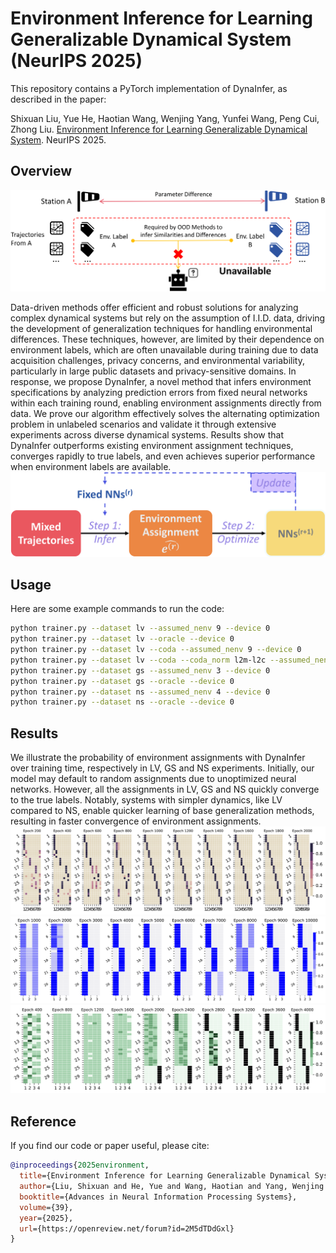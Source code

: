 # Environment Inference for Learning Generalizable Dynamical System (NeurIPS 2025) 

This repository contains a PyTorch implementation of DynaInfer, as described in the paper:

Shixuan Liu, Yue He, Haotian Wang, Wenjing Yang, Yunfei Wang, Peng Cui, Zhong Liu. [Environment Inference for Learning Generalizable Dynamical System]([https://ieeexplore.ieee.org/abstract/document/10613499/](https://openreview.net/forum?id=2M5dTDdGxl)). NeurIPS 2025. 


## Overview
![Overview](https://github.com/shixuanliu-andy/DynaInfer/blob/main/figure/fig_intro.png)

Data-driven methods offer efficient and robust solutions for analyzing complex dynamical systems but rely on the assumption of I.I.D. data, driving the development of generalization techniques for handling environmental differences. These techniques, however, are limited by their dependence on environment labels, which are often unavailable during training due to data acquisition challenges, privacy concerns, and environmental variability, particularly in large public datasets and privacy-sensitive domains. In response, we propose DynaInfer, a novel method that infers environment specifications by analyzing prediction errors from fixed neural networks within each training round, enabling environment assignments directly from data. We prove our algorithm effectively solves the alternating optimization problem in unlabeled scenarios and validate it through extensive experiments across diverse dynamical systems. Results show that DynaInfer outperforms existing environment assignment techniques, converges rapidly to true labels, and even achieves superior performance when environment labels are available.
![Method](https://github.com/shixuanliu-andy/DynaInfer/blob/main/figure/fig_method.png)

## Usage
Here are some example commands to run the code:
```bash
python trainer.py --dataset lv --assumed_nenv 9 --device 0
python trainer.py --dataset lv --oracle --device 0
python trainer.py --dataset lv --coda --assumed_nenv 9 --device 0
python trainer.py --dataset lv --coda --coda_norm l2m-l2c --assumed_nenv 9 --device 0 
python trainer.py --dataset gs --assumed_nenv 3 --device 0
python trainer.py --dataset gs --oracle --device 0
python trainer.py --dataset ns --assumed_nenv 4 --device 0
python trainer.py --dataset ns --oracle --device 0
```

## Results
We illustrate the probability of environment assignments with DynaInfer over training time, respectively in LV, GS and NS experiments. Initially, our model may default to random assignments due to unoptimized neural networks. However, all the assignments in LV, GS and NS quickly converge to the true labels. Notably, systems with simpler dynamics, like LV compared to NS, enable quicker learning of base generalization methods, resulting in faster convergence of environment assignments.
![LV](https://github.com/shixuanliu-andy/DynaInfer/blob/main/figure/fig_ei_lv.png)
![GS](https://github.com/shixuanliu-andy/DynaInfer/blob/main/figure/fig_ei_gs.png)
![NS](https://github.com/shixuanliu-andy/DynaInfer/blob/main/figure/fig_ei_ns.png)

## Reference

If you find our code or paper useful, please cite:

```bibtex
@inproceedings{2025environment,
  title={Environment Inference for Learning Generalizable Dynamical System},
  author={Liu, Shixuan and He, Yue and Wang, Haotian and Yang, Wenjing and Wang, Yunfei and Cui, Peng and Liu, Zhong},
  booktitle={Advances in Neural Information Processing Systems},
  volume={39},
  year={2025},
  url={https://openreview.net/forum?id=2M5dTDdGxl}
}
```
